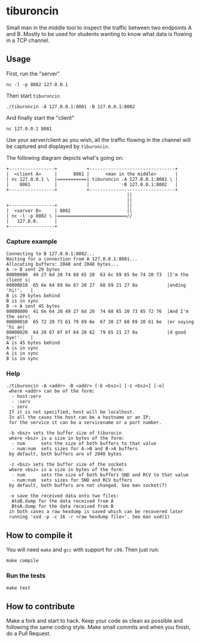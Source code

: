 # tiburoncin

Small man in the middle tool to inspect the traffic between two endpoints A and B.
Mostly to be used for students wanting to know what data is flowing in a TCP channel.

## Usage

First, run the "server"

```shell
nc -l -p 8082 127.0.0.1
```

Then start `tiburoncin`

```shell
./tiburoncin -A 127.0.0.1:8081 -B 127.0.0.1:8082
```

And finally start the "client"

```shell
nc 127.0.0.1 8081
```

Use your server/client as you wish, all the traffic flowing in the channel will be captured and displayed by `tiburoncin`.

The following diagram depicts what's going on:

```
+-----------------+           +--------------------------------+
|  <client A>     |      8081 |      <man in the middle>       |
| nc 127.0.0.1 \  |===========| tiburoncin -A 127.0.0.1:8081 \ |
|    8081         |           |            -B 127.0.0.1:8082   |
+-----------------+           +--------------------------------+
                                             ||
                                             ||
+-----------------+                          ||
|  <server B>     | 8082                     ||
| nc -l -p 8082 \ |==========================//
|   127.0.0.      |
+-----------------+
```

### Capture example

```
Connecting to B 127.0.0.1:8082...
Waiting for a connection from A 127.0.0.1:8081...
Allocating buffers: 2048 and 2048 bytes...
A -> B sent 29 bytes
00000000  49 27 6d 20 74 68 65 20  63 6c 69 65 6e 74 20 73  |I'm the client s|
00000010  65 6e 64 69 6e 67 20 27  68 69 21 27 0a           |ending 'hi!'.   |
B is 29 bytes behind
B is in sync
B -> A sent 45 bytes
00000000  41 6e 64 20 49 27 6d 20  74 68 65 20 73 65 72 76  |And I'm the serv|
00000010  65 72 20 73 61 79 69 6e  67 20 27 68 69 20 61 6e  |er saying 'hi an|
00000020  64 20 67 6f 6f 64 20 62  79 65 21 27 0a           |d good bye!'.   |
A is 45 bytes behind
A is in sync
A is in sync
B is in sync
```

### Help

```
./tiburoncin -A <addr> -B <addr> [-b <bsz>] [-z <bsz>] [-o]
 where <addr> can be of the form:
  - host:serv
  - :serv
  - serv
 If it is not specified, host will be localhost.
 In all the cases the host can be a hostname or an IP;
 for the service it can be a servicename or a port number.

 -b <bsz> sets the buffer size of tiburocin
 where <bsz> is a size in bytes of the form:
  - num      sets the size of both buffers to that value
  - num:num  sets sizes for A->B and B->A buffers
 by default, both buffers are of 2048 bytes

 -z <bsz> sets the buffer size of the sockets
 where <bsz> is a size in bytes of the form:
  - num      sets the size of both buffers SND and RCV to that value
  - num:num  sets sizes for SND and RCV buffers
 by default, both buffers are not changed. See man socket(7)

 -o save the received data onto two files:
  AtoB.dump for the data received from A
  BtoA.dump for the data received from B
 in both cases a raw hexdump is saved which can be recovered later
 running 'xxd -p -c 16 -r <raw hexdump file>'. See man xxd(1)
```

## How to compile it

You will need `make` and `gcc` with support for `c99`. Then just run:

```shell
make compile
```

### Run the tests

```shell
make test
```

## How to contribute

Make a fork and start to hack.
Keep your code as clean as possible and following the same coding style.
Make small commits and when you finish, do a Pull Request.
